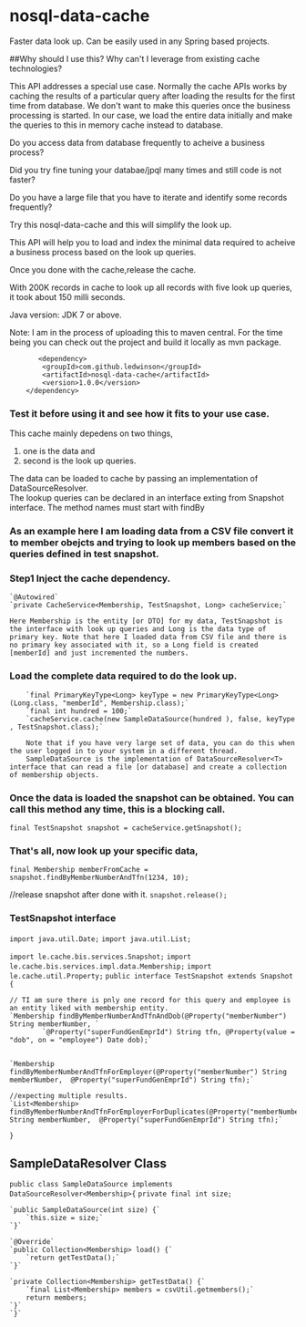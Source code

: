 # nosql-data-cache
Faster data look up. Can be easily used in any Spring based projects.

##Why should I use this? Why can't I leverage from existing cache technologies?
  
  This API addresses a special use case. Normally the cache APIs works by caching the results of a particular query after loading the results for the first time from database. We don't want to make this queries once the business processing is started. In our case, we load the entire data initially and make the queries to this in memory cache instead to database. 

Do you access data from  database frequently to acheive a business process?

Did you try fine tuning your databae/jpql many times and still code is not faster?

Do you have a large file that you have to iterate and identify some records frequently?

Try this nosql-data-cache and this will simplify the look up.

This API will help you to load and index the minimal data required to acheive a business process based on the look up queries.  

Once you done with the cache,release the cache. 

With 200K records in cache to look up all records with five look up queries, it took about 150 milli seconds.

Java version: JDK 7 or above. 

Note: I am in the process of uploading this to maven central. For the time being you can check out the project and build it locally as mvn package.

           <dependency>
			<groupId>com.github.ledwinson</groupId>
			<artifactId>nosql-data-cache</artifactId>
			<version>1.0.0</version>
		</dependency>

### Test it before using it and see how it fits to your use case.
  This cache mainly depedens on two things, 
  1) one is the data and 
  2) second is the look up queries.   
  
  The data can be loaded to cache by passing an implementation of DataSourceResolver<T>.  
  The lookup queries can be declared in an interface exting from Snapshot interface. The method names must start with findBy

### As an example here I am loading data from a CSV file convert it to member obejcts and trying to look up members based on the queries defined in test snapshot.

### Step1 Inject the cache dependency.

    `@Autowired`
    `private CacheService<Membership, TestSnapshot, Long> cacheService;`
    
    Here Membership is the entity [or DTO] for my data, TestSnapshot is the interface with look up queries and Long is the data type of primary key. Note that here I loaded data from CSV file and there is no primary key associated with it, so a Long field is created [memberId] and just incremented the numbers.
    
###  Load the complete data required to do the look up.

        `final PrimaryKeyType<Long> keyType = new PrimaryKeyType<Long>(Long.class, "memberId", Membership.class);`
        `final int hundred = 100;`
        `cacheService.cache(new SampleDataSource(hundred ), false, keyType , TestSnapshot.class);`
        
        Note that if you have very large set of data, you can do this when the user logged in to your system in a different thread.
        SampleDataSource is the implementation of DataSourceResolver<T> interface that can read a file [or database] and create a collection of membership objects. 
    
### Once the data is loaded the snapshot can be obtained. You can call this method any time, this is a blocking call.
`final TestSnapshot snapshot = cacheService.getSnapshot();`

### That's all, now look up your specific data,
`final Membership memberFromCache = snapshot.findByMemberNumberAndTfn(1234, 10);`

 //release snapshot after done with it.
 `snapshot.release();`

### TestSnapshot interface

`import java.util.Date;`
`import java.util.List;`

`import le.cache.bis.services.Snapshot;`
`import le.cache.bis.services.impl.data.Membership;`
`import le.cache.util.Property;`
`public interface TestSnapshot extends Snapshot {`

    // TI am sure there is pnly one record for this query and employee is an entity liked with membership entity.
    `Membership findByMemberNumberAndTfnAndDob(@Property("memberNumber") String memberNumber, `
            `@Property("superFundGenEmprId") String tfn, @Property(value = "dob", on = "employee") Date dob);`

    
    `Membership findByMemberNumberAndTfnForEmployer(@Property("memberNumber") String memberNumber,  @Property("superFundGenEmprId") String tfn);`
    
    //expecting multiple results.
    `List<Membership> findByMemberNumberAndTfnForEmployerForDuplicates(@Property("memberNumber") String memberNumber,  @Property("superFundGenEmprId") String tfn);`
`}`


## SampleDataResolver Class

`public class SampleDataSource implements DataSourceResolver<Membership>{`
    `private final int size;`
    
    `public SampleDataSource(int size) {`
        `this.size = size;`
    `}`
        
    `@Override`
    `public Collection<Membership> load() {`
        `return getTestData();`
    `}`
    
    `private Collection<Membership> getTestData() {`
        `final List<Membership> members = csvUtil.getmembers();`
        return members;
    `}`
    `}`
